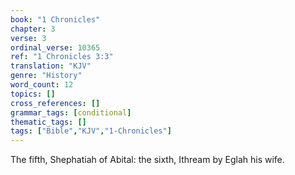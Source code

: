 ```yaml
---
book: "1 Chronicles"
chapter: 3
verse: 3
ordinal_verse: 10365
ref: "1 Chronicles 3:3"
translation: "KJV"
genre: "History"
word_count: 12
topics: []
cross_references: []
grammar_tags: [conditional]
thematic_tags: []
tags: ["Bible","KJV","1-Chronicles"]
---
```

The fifth, Shephatiah of Abital: the sixth, Ithream by Eglah his wife.
